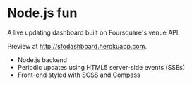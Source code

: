 # Node.js fun

A live updating dashboard built on Foursquare's venue API.

Preview at http://sfodashboard.herokuapp.com.

- Node.js backend
- Periodic updates using HTML5 server-side events (SSEs)
- Front-end styled with SCSS and Compass